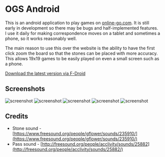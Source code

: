 OGS Android
===========

This is an android application to play games on
[online-go.com](online-go.com). It is still early in development so there may
be bugs and half-implemented features. I use it daily for making
correspondence moves on a tablet and sometimes a phone, so it works reasonably
well.

The main reason to use this over the website is the ability to have the first
click zoom the board so that the stones can be placed with more accuracy. This
allows 19x19 games to be easily played on even a small screen such as a phone.

[Download the latest version via F-Droid](https://f-droid.org/repository/browse/?fdid=com.ogsdroid)

Screenshots
-----------

![screenshot](https://raw.githubusercontent.com/nathanj/ogsdroid/master/screenshots/1.png "Your Games")
![screenshot](https://raw.githubusercontent.com/nathanj/ogsdroid/master/screenshots/2.png "Find a Game")
![screenshot](https://raw.githubusercontent.com/nathanj/ogsdroid/master/screenshots/5.png "Create a Game")
![screenshot](https://raw.githubusercontent.com/nathanj/ogsdroid/master/screenshots/3.png "The Game")
![screenshot](https://raw.githubusercontent.com/nathanj/ogsdroid/master/screenshots/4.png "Stone Removal")

Credits
-------

  * Stone sound - [https://www.freesound.org/people/gflower/sounds/235910/](https://www.freesound.org/people/gflower/sounds/235910/)
  * Pass sound - [http://freesound.org/people/acclivity/sounds/25882](http://freesound.org/people/acclivity/sounds/25882/)
